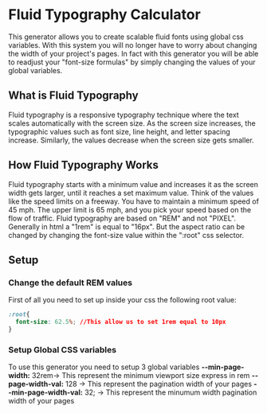 # Fluid Typography Calculator
This generator allows you to create scalable fluid fonts using global css variables. With this system you will no longer have to worry about changing the width of your project's pages. In fact with this generator you will be able to readjust your "font-size formulas" by simply changing the values ​​of your global variables.

## What is Fluid Typography
Fluid typography is a responsive typography technique where the text scales automatically with the screen size. As the screen size increases, the typographic values such as font size, line height, and letter spacing increase. Similarly, the values decrease when the screen size gets smaller.

## How Fluid Typography Works
Fluid typography starts with a minimum value and increases it as the screen width gets larger, until it reaches a set maximum value. Think of the values like the speed limits on a freeway. You have to maintain a minimum speed of 45 mph. The upper limit is 65 mph, and you pick your speed based on the flow of traffic.
Fluid typography are based on "REM" and not "PIXEL". Generally in html a "1rem" is equal to "16px". But the aspect ratio can be changed by changing the font-size value within the ":root" css selector.
 
## Setup
### Change the default REM values
First of all you need to set up inside your css the following root value:
```css
:root{
  font-size: 62.5%; //This allow us to set 1rem equal to 10px
}
```
### Setup Global CSS variables
To use this generator you need to setup 3 global variables
**--min-page-width:** 32rem-> This represent the minimum viewport size express in rem
**--page-width-val:** 128 -> This represent the pagination width of your pages
**--min-page-width-val:** 32; -> This represent the minumum width pagination width of your pages
